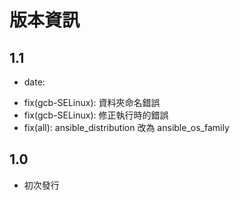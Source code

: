 # 版本資訊

## 1.1

* date: 
- fix(gcb-SELinux): 資料夾命名錯誤
- fix(gcb-SELinux): 修正執行時的錯誤
- fix(all): ansible_distribution 改為 ansible_os_family

## 1.0

* 初次發行